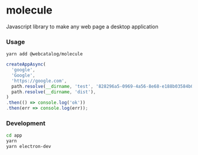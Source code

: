 # molecule
Javascript library to make any web page a desktop application

### Usage
```
yarn add @webcatalog/molecule
```

```js
createAppAsync(
  'google',
  'Google',
  'https://google.com',
  path.resolve(__dirname, 'test', '828296a5-0969-4a56-8e68-e188b03584b0.icns'),
  path.resolve(__dirname, 'dist'),
)
.then(() => console.log('ok'))
.then(err => console.log(err));
```

### Development
```bash
cd app
yarn
yarn electron-dev
```
